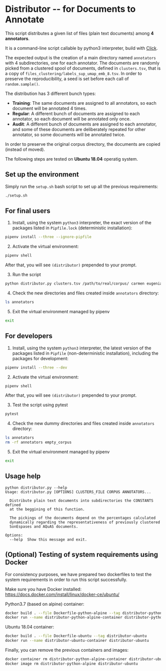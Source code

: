 # Distributor -- for Documents to Annotate

This script distributes a given list of files (plain text documents) among **4 annotators**.

It is a command-line script callable by python3 interpreter, build with
[Click](https://click.palletsprojects.com/en/7.x/).

The expected output is the creation of a main directory named `annotators` with
4 subdirectories, one for each annotator. The documents are randomly picked
from a clustered spool of documents, defined in `clusters.tsv`, that is a copy
of `files_clustering/labels_sup_umap_emb_8.tsv`. In order to preserve the
reproducibility, a seed is set before each call of `random.sample()`.

The distribution has 3 different bunch types:
- **Training**: The same documents are assigned to all annotators, so each
document will be annotated 4 times.
- **Regular**: A different bunch of documents are assigned to each annotator,
so each document will be annotated only once.
- **Audit**: A different bunch of documents are assigned to each annotator,
and some of these documents are deliberately repeated for other annotator, so
some documents will be annotated twice.

In order to preserve the original corpus directory, the documents are copied
(instead of moved).

The following steps are tested on **Ubuntu 18.04** operatig system.


## Set up the environment

Simply run the `setup.sh` bash script to set up all the previous requirements:
```bash
./setup.sh
```


## For final users

1. Install, using the system `python3` interpreter, the exact version of the packages listed in `Pipfile.lock` (deterministic installation):
```bash
pipenv install --three --ignore-pipfile
```

2. Activate the virtual environment:
```bash
pipenv shell
```
After that, you will see `(distributor)` prepended to your prompt.

3. Run the script
```bash
python distributor.py clusters.tsv /path/to/real/corpus/ carmen eugenia isabel victoria
```

4. Check the new directories and files created inside `annotators` directory:
```bash
ls annotators
```

5. Exit the virtual environment managed by pipenv
```bash
exit
```


## For developers

1. Install, using the system `python3` interpreter, the latest version of the packages listed in `Pipfile` (non-deterministic installation), including the packages for development:
```bash
pipenv install --three --dev
```

2. Activate the virtual environment:
```bash
pipenv shell
```
After that, you will see `(distributor)` prepended to your prompt.

3. Test the script using pytest
```bash
pytest
```

4. Check the new dummy directories and files created inside `annotators` directory:
```bash
ls annotators
rm -rf annotators empty_corpus
```

5. Exit the virtual environment managed by pipenv
```bash
exit
```


## Usage help

```
python distributor.py --help
Usage: distributor.py [OPTIONS] CLUSTERS_FILE CORPUS ANNOTATORS...

  Distribute plain text documents into subdirectories the CONSTANTS defined
  at the beggining of this function.

  The pickings of the documents depend on the percentages calculated
  dynamically regarding the representativeness of previously clustered
  SonEspases and AQuAS documents.

Options:
  --help  Show this message and exit.
```


## (Optional) Testing of system requirements using Docker

For consistency purposes, we have prepared two dockerfiles to test the system
requirements in order to run this script successfully.

Make sure you have Docker installed: https://docs.docker.com/install/linux/docker-ce/ubuntu/

Python3.7 (based on alpine) container:
```bash
docker build . --file Dockerfile-python-alpine --tag distributor-python-alpine
docker run --name distributor-python-alpine-container distributor-python-alpine
```

Ubuntu 18.04 container:
```bash
docker build . --file Dockerfile-ubuntu --tag distributor-ubuntu
docker run --name distributor-ubuntu-container distributor-ubuntu
```

Finally, you can remove the previous containers and images:
```bash
docker container rm distributor-python-alpine-container distributor-ubuntu-container 
docker image rm distributor-python-alpine distributor-ubuntu
```
